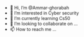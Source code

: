 - 👋 Hi, I’m @Ammar-ghorabah
- 👀 I’m interested in Cyber security
- 🌱 I’m currently learning Cs50
- 💞️ I’m looking to collaborate on ...
- 📫 How to reach me ...

<!---
Ammar-ghorabah/Ammar-ghorabah is a ✨ special ✨ repository because its `README.md` (this file) appears on your GitHub profile.
You can click the Preview link to take a look at your changes.
--->

